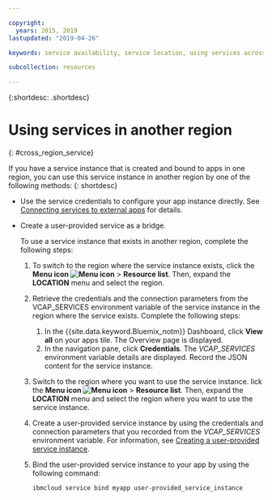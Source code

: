 ```yaml
---

copyright:
  years: 2015, 2019
lastupdated: "2019-04-26"

keywords: service availability, service location, using services across regions

subcollection: resources

---
```


{:shortdesc: .shortdesc}

# Using services in another region
{: #cross_region_service}

If you have a service instance that is created and bound to apps in one region, you can use this service instance in another region by one of the following methods:
{: shortdesc}

  * Use the service credentials to configure your app instance directly. See [Connecting services to external apps](/docs/resources?topic=resources-externalapp#externalapp) for details.
  * Create a user-provided service as a bridge.

	To use a service instance that exists in another region, complete the following steps:

      1. To switch to the region where the service instance exists, click the **Menu icon  ![Menu icon](../icons/icon_hamburger.svg)** > **Resource list**. Then, expand the **LOCATION** menu and select the region.

      2. Retrieve the credentials and the connection parameters from the VCAP_SERVICES environment variable of the service instance in the region where the service exists. Complete the following steps:

	       1. In the {{site.data.keyword.Bluemix_notm}} Dashboard, click **View all** on your apps tile. The Overview page is displayed.
	       2. In the navigation pane, click **Credentials**. The *VCAP_SERVICES* environment variable details are displayed. Record the JSON content for the service instance.

      3. Switch to the region where you want to use the service instance. lick the **Menu icon  ![Menu icon](../icons/icon_hamburger.svg)** > **Resource list**. Then, expand the **LOCATION** menu and select the region where you want to use the service instance.

      4. Create a user-provided service instance by using the credentials and connection parameters that you recorded from the *VCAP_SERVICES* environment variable. For information, see [Creating a user-provided service instance](/docs/apps/tutorials?topic=creating-apps-add-resource#user_provide_services).

      5. Bind the user-provided service instance to your app by using the following command:

	     ```
	     ibmcloud service bind myapp user-provided_service_instance
	     ```

